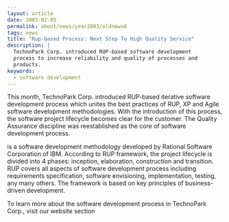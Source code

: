 ```yaml
---
layout: article
date: 2003-02-05
permalink: about/news/year2003/oldnews6
tags: news
title: "Rup-based Process: Next Step To High Quality Service"
description: |
  TechnoPark Corp. introduced RUP-based software development
  process to increase reliability and quality of processes and
  products.
keywords:
  - software development
---
```


This month, TechnoPark Corp. introduced RUP-based iterative software development process which
unites the best practices of RUP, XP and Agile software development methodologies. With the
introduction of this process, the software project lifecycle becomes clear for the customer. The
Quality Assurance discipline was reestablished as the core of software development process.

is a software development methodology developed by Rational Software Corporation of IBM. According
to RUP framework, the project lifecycle is divided into 4 phases: inception, elaboration,
construction and transition. RUP covers all aspects of software development process including
requirements specification, software envisioning, implementation, testing, any many others. The
framework is based on key principles of business-driven development.

To learn more about the software development process in TechnoPark Corp., visit our website section
